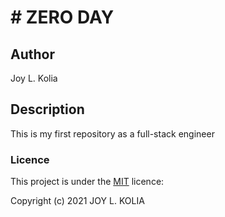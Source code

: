 # # ZERO DAY

## Author
Joy L. Kolia

## Description
This is my first repository as a full-stack engineer

### Licence
This project is under the  [MIT](LICENSE) licence:<br>

Copyright (c) 2021 JOY L. KOLIA
